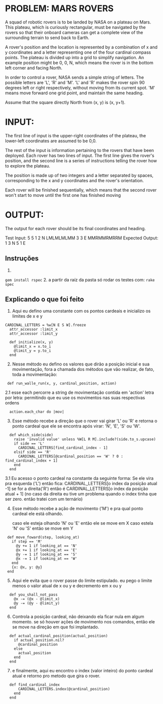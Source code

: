 # PROBLEM: MARS ROVERS

A squad of robotic rovers is to be landed by NASA on a plateau on Mars. This
plateau, which is curiously rectangular, must be navigated by the rovers so that their onboard
cameras can get a complete view of the surrounding terrain to send back to Earth.

A rover's position and the location is represented by a combination of x and y coordinates
and a letter representing one of the four cardinal compass points. The plateau is divided up into
a grid to simplify navigation. An example position might be 0, 0, N, which means the rover is in
the bottom left corner and facing North.

In order to control a rover, NASA sends a simple string of letters. The possible
letters are 'L', 'R' and 'M'. 'L' and 'R' makes the rover spin 90 degrees left or right respectively,
without moving from its current spot. 'M' means move forward one grid point, and maintain the
same heading.

Assume that the square directly North from (x, y) is (x, y+1).

# INPUT:
The first line of input is the upper-right coordinates of the plateau, the lower-left
coordinates are assumed to be 0,0.

The rest of the input is information pertaining to the rovers that have been deployed.
Each rover has two lines of input. The first line gives the rover's position, and the second line is
a series of instructions telling the rover how to explore the plateau.

The position is made up of two integers and a letter separated by spaces, corresponding
to the x and y coordinates and the rover's orientation.

Each rover will be finished sequentially, which means that the second rover won't
start to move until the first one has finished moving

# OUTPUT:

The output for each rover should be its final coordinates and heading.

Test Input:
5 5
1 2 N
LMLMLMLMM
3 3 E
MMRMMRMRRM
Expected Output:
1 3 N
5 1 E

## Instruções
1. 
``` gem install rspec ```
2. a partir da raíz da pasta só rodar os testes com: 
``` rake spec ```

## Explicando o que foi feito

1. Aqui eu defino uma constante com os pontos cardeais e inicializo os limites de x e y  

```
CARDINAL_LETTERS = %w[N E S W].freeze
  attr_accessor :limit_x
  attr_accessor :limit_y

  def initialize(x, y)
    @limit_x = x.to_i
    @limit_y = y.to_i
  end 
  ``` 

2. Nesse método eu defino os valores que dirão a posição inicial e sua movimentação, fora a chamada dos métodos 
  que vão realizar, de fato, toda a movimentação:

  ```
   def run_walle_run(x, y, cardinal_position, action)
  ```

2.1 esse each percorre a string de movimentação contida em 'action' letra por letra:
  permitindo que eu use os movimentos nas suas respectivas ordens

```
  action.each_char do |mov| 
```

3. Esse método recebe a direção que o rover vai girar 'L' ou 'R' e retorna o ponto cardeal 
      que ele se encontra após virar: 'N', 'E', 'S' ou 'W'.
```
  def which_side(side)
    raise 'invalid value' unless %W[L R M].include?(side.to_s.upcase)
    if side == 'L' 
      CARDINAL_LETTERS[find_cardinal_index - 1] 
    elsif side == 'R'
      CARDINAL_LETTERS[@cardinal_position == 'W' ? 0 : find_cardinal_index + 1]
    end 
  end 
```

3.1 
    Eu acesso o ponto cardeal na constante da seguinte forma:
    Se ele vira pra esquerda ('L') então fica: 
    CARDINAL_LETTERS[o index da posição atual -1]
    se for a direita('R') então é CARDINAL_LETTERS[o index da posição atual + 1]
    (no caso da direita eu tive um problema quando o index tinha que ser zero. então tratei com um ternário)

  
 4. Esse método recebe a ação de movimento ('M') e pra qual ponto cardeal ele está olhando.

    caso ele esteja olhando 'N' ou 'E' então ele se move em X
    caso estela 'N' ou 'S' então se move em Y
 
 ```
  def move_foward(step, looking_at)
    if step == 'M'
      @y += 1 if looking_at == 'N'  
      @x += 1 if looking_at == 'E'  
      @y -= 1 if looking_at == 'S'  
      @x -= 1 if looking_at == 'W'
    end
    {x: @x, y: @y}
  end 
```

5. Aqui ele evita que o rover passe do limite estipulado.
eu pego o limite menos o valor atual de x ou y e decremento em x ou y   
 
``` 
  def you_shall_not_pass
    @x -= (@x - @limit_x)
    @y -= (@y - @limit_y)
  end 
```
6. Controla a posição cardeal, não deixando ela ficar nula em algum momento.
  se só houver ações de movimento nos comandos, então ele se move na direção em que foi implantado.

```
  def actual_cardinal_position(actual_position) 
    if actual_position.nil?
      @cardinal_position
    else
      actual_position
    end
  end 
```
7. e finalmente, aqui eu encontro o index (valor inteiro) do ponto cardeal atual e retorno pro metodo que gira o rover.

```  
  def find_cardinal_index
      CARDINAL_LETTERS.index(@cardinal_position)
    end 
  end 
```